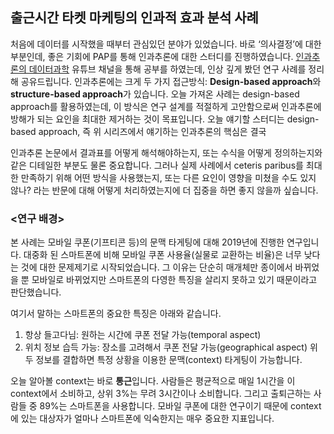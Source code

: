 ## 출근시간 타켓 마케팅의 인과적 효과 분석 사례

처음에 데이터를 시작했을 때부터 관심있던 분야가 있었습니다. 바로 ‘의사결정’에 대한 부분인데, 좋은 기회에 PAP를 통해 인과추론에 대한 스터디를 진행하였습니다. 
[인과추론의 데이터과학](https://www.youtube.com/channel/UCkEHnPq2T8Vpafk3p-Rk49A) 유튜브 채널을 통해 공부를 하였는데, 인상 깊게 봤던 연구 사례를 정리해 공유드립니다. 
인과추론에는 크게 두 가지 접근방식: **Design-based approach**와 **structure-based approach**가 있습니다. 오늘 가져온 사례는 design-based approach를 활용하였는데, 이 방식은 연구 설계를 적절하게 고안함으로써 인과추론에 방해가 되는 요인을 최대한 제거하는 것이 목표입니다. 
오늘 얘기할 스터디는 design-based approach, 즉
위 시리즈에서 얘기하는 인과추론의 핵심은 결국 

인과추론 논문에서 결과표를 어떻게 해석해야하는지, 또는 수식을 어떻게 정의하는지와 같은 디테일한 부분도 물론 중요합니다. 그러나 실제 사례에서 ceteris paribus를 최대한 만족하기 위해 어떤 방식을 사용했는지, 또는 다른 요인이 영향을 미쳤을 수도 있지 않나? 라는 반문에 대해 어떻게 처리하였는지에 더 집중을 하면 좋지 않을까 싶습니다. 

### <연구 배경>
본 사례는 모바일 쿠폰(기프티콘 등)의 문맥 타게팅에 대해 2019년에 진행한 연구입니다. 대중화 된 스마트폰에 비해 모바일 쿠폰 사용율(실물로 교환하는 비율)은 너무 낮다는 것에 대한 문제제기로 시작되었습니다. 그 이유는 단순히 매개체만 종이에서 바뀌었을 뿐 모바일로 바뀌었지만 스마트폰의 다영한 특징을 살리지 못하고 있기 때문이라고 판단했습니다.

여기서 말하는 스마트폰의 중요한 특징은 아래와 같습니다.
1. 항상 들고다님: 원하는 시간에 쿠폰 전달 가능(temporal aspect)
2. 위치 정보 습득 가능: 장소를 고려해서 쿠폰 전달 가능(geographical aspect)
위 두 정보를 결합하면 특정 상황을 이용한 문맥(context) 타게팅이 가능합니다. 

오늘 알아볼 context는 바로 **통근**입니다. 사람들은 평균적으로 매일 1시간을 이 context에서 소비하고, 상위 3%는 무려 3시간이나 소비합니다. 그리고 출퇴근하는 사람들 중 89%는 스마트폰을 사용합니다. 모바일 쿠폰에 대한 연구이기 때문에 context에 있는 대상자가 얼마나 스마트폰에 익숙한지는 매우 중요한 지표입니다.